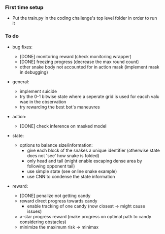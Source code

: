 ### First time setup
- Put the train.py in the coding challenge's top level folder in order to run it

### To do
- bug fixes:
    - [DONE] monitoring reward (check monitoring wrapper)
    - [DONE] freezing progress (decrease the max round count)
    - other snake body not accounted for in action mask (implement mask in debugging)

- general:
    - implement suicide
    - try the 0-1 bitwise state where a seperate grid is used for eacch valu	wae in the observation
    - try rewarding the best bot's maneuvres

- action:
    - [DONE] check inference on masked model

- state:
    - options to balance size/information:
        - give each block of the snakes a unique identifier 
        (otherwise state does not 'see' how snake is folded)
        - only head and tail
        (might enable escaping dense area by following opponent tail)
        - use simple state (see online snake example)
        - use CNN to condense the state information

- reward:
    - [DONE] penalize not getting candy
    - reward direct progress towards candy
        - enable tracking of one candy (now closest -> might cause issues)
    - a-star progress reward (make progress on optimal path to candy considering obstacles)
    - minimize the maximum risk -> minimax 


